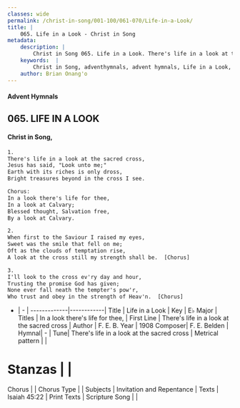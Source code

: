 ```yaml
---
classes: wide
permalink: /christ-in-song/001-100/061-070/Life-in-a-Look/
title: |
    065. Life in a Look - Christ in Song
metadata:
    description: |
        Christ in Song 065. Life in a Look. There's life in a look at the sacred cross, Jesus has said, "Look unto me;" Earth with its riches is only dross, Bright treasures beyond in the cross I see. Chorus: In a look there's life for thee, In a look at Calvary; Blessed thought, Salvation free, By a look at Calvary.
    keywords:  |
        Christ in Song, adventhymnals, advent hymnals, Life in a Look, There's life in a look at the sacred cross. In a look there's life for thee,
    author: Brian Onang'o
---
```


#### Advent Hymnals
## 065. LIFE IN A LOOK
####  Christ in Song,

```txt
1.
There's life in a look at the sacred cross,
Jesus has said, "Look unto me;"
Earth with its riches is only dross,
Bright treasures beyond in the cross I see.

Chorus:
In a look there's life for thee,
In a look at Calvary;
Blessed thought, Salvation free,
By a look at Calvary.

2.
When first to the Saviour I raised my eyes,
Sweet was the smile that fell on me;
Oft as the clouds of temptation rise,
A look at the cross still my strength shall be.  [Chorus]

3.
I'll look to the cross ev'ry day and hour,
Trusting the promise God has given;
None ever fall neath the tempter's pow'r,
Who trust and obey in the strength of Heav'n.  [Chorus]

```

- |   -  |
-------------|------------|
Title | Life in a Look |
Key | E♭ Major |
Titles | In a look there's life for thee, |
First Line | There's life in a look at the sacred cross |
Author | F. E. B.
Year | 1908
Composer| F. E. Belden |
Hymnal|  - |
Tune| There's life in a look at the sacred cross |
Metrical pattern | |
# Stanzas |  |
Chorus |  |
Chorus Type |  |
Subjects | Invitation and Repentance |
Texts | Isaiah 45:22 |
Print Texts | 
Scripture Song |  |
    
